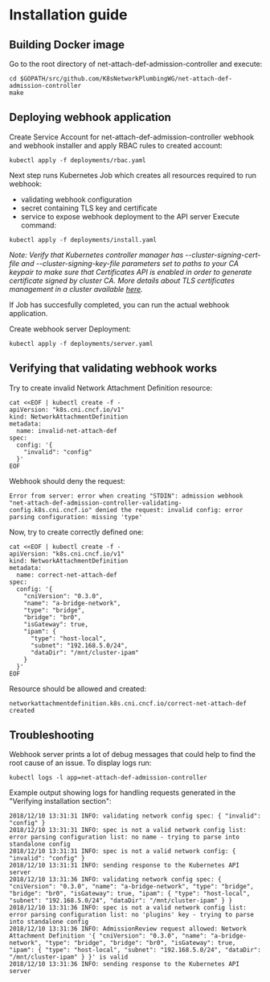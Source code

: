 # Installation guide

## Building Docker image
Go to the root directory of net-attach-def-admission-controller and execute:
```
cd $GOPATH/src/github.com/K8sNetworkPlumbingWG/net-attach-def-admission-controller
make
```

## Deploying webhook application
Create Service Account for net-attach-def-admission-controller webhook and webhook installer and apply RBAC rules to created account:
```
kubectl apply -f deployments/rbac.yaml
```

Next step runs Kubernetes Job which creates all resources required to run webhook:
* validating webhook configuration
* secret containing TLS key and certificate
* service to expose webhook deployment to the API server
Execute command:
```
kubectl apply -f deployments/install.yaml
```
*Note: Verify that Kubernetes controller manager has --cluster-signing-cert-file and --cluster-signing-key-file parameters set to paths to your CA keypair
to make sure that Certificates API is enabled in order to generate certificate signed by cluster CA.
More details about TLS certificates management in a cluster available [here](https://kubernetes.io/docs/tasks/tls/managing-tls-in-a-cluster/).*

If Job has succesfully completed, you can run the actual webhook application.

Create webhook server Deployment:
```
kubectl apply -f deployments/server.yaml
```

## Verifying that validating webhook works
Try to create invalid Network Attachment Definition resource:
```
cat <<EOF | kubectl create -f -
apiVersion: "k8s.cni.cncf.io/v1"
kind: NetworkAttachmentDefinition
metadata:
  name: invalid-net-attach-def
spec:
  config: '{
    "invalid": "config"
  }'
EOF
```
Webhook should deny the request:
```
Error from server: error when creating "STDIN": admission webhook "net-attach-def-admission-controller-validating-config.k8s.cni.cncf.io" denied the request: invalid config: error parsing configuration: missing 'type'
```

Now, try to create correctly defined one:
```
cat <<EOF | kubectl create -f -
apiVersion: "k8s.cni.cncf.io/v1"
kind: NetworkAttachmentDefinition
metadata:
  name: correct-net-attach-def
spec:
  config: '{
    "cniVersion": "0.3.0",
    "name": "a-bridge-network",
    "type": "bridge",
    "bridge": "br0",
    "isGateway": true,
    "ipam": {
      "type": "host-local",
      "subnet": "192.168.5.0/24",
      "dataDir": "/mnt/cluster-ipam"
    }
  }'
EOF
```
Resource should be allowed and created:
```
networkattachmentdefinition.k8s.cni.cncf.io/correct-net-attach-def created
```

## Troubleshooting
Webhook server prints a lot of debug messages that could help to find the root cause of an issue.
To display logs run:
```
kubectl logs -l app=net-attach-def-admission-controller
```
Example output showing logs for handling requests generated in the "Verifying installation section":
```
2018/12/10 13:31:31 INFO: validating network config spec: { "invalid": "config" }
2018/12/10 13:31:31 INFO: spec is not a valid network config list: error parsing configuration list: no name - trying to parse into standalone config
2018/12/10 13:31:31 INFO: spec is not a valid network config: { "invalid": "config" }
2018/12/10 13:31:31 INFO: sending response to the Kubernetes API server
2018/12/10 13:31:36 INFO: validating network config spec: { "cniVersion": "0.3.0", "name": "a-bridge-network", "type": "bridge", "bridge": "br0", "isGateway": true, "ipam": { "type": "host-local", "subnet": "192.168.5.0/24", "dataDir": "/mnt/cluster-ipam" } }
2018/12/10 13:31:36 INFO: spec is not a valid network config list: error parsing configuration list: no 'plugins' key - trying to parse into standalone config
2018/12/10 13:31:36 INFO: AdmissionReview request allowed: Network Attachment Definition '{ "cniVersion": "0.3.0", "name": "a-bridge-network", "type": "bridge", "bridge": "br0", "isGateway": true, "ipam": { "type": "host-local", "subnet": "192.168.5.0/24", "dataDir": "/mnt/cluster-ipam" } }' is valid
2018/12/10 13:31:36 INFO: sending response to the Kubernetes API server
```

